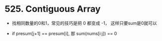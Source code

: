 # 525. Contiguous Array

- 找相同数量的0和1，常见的技巧是把 0 都变成 -1， 这样只要sum是0就可以

- if presum[j+1] == presum[i], 那 sum(nums[i:j]) == 0
